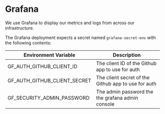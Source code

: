# Grafana

We use Grafana to display our metrics and logs from across our infrastructure.

The Grafana deployment expects a secret named `grafana-secret-env` with the following contents:

| Environment Variable         | Description                                         |
|------------------------------|-----------------------------------------------------|
| GF_AUTH_GITHUB_CLIENT_ID     | The client ID of the Github app to use for auth     |
| GF_AUTH_GITHUB_CLIENT_SECRET | The client secret of the Github app to use for auth |
| GF_SECURITY_ADMIN_PASSWORD   | The admin password the the grafana admin console    |
